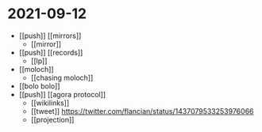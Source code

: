 # 2021-09-12

- [[push]] [[mirrors]]
  - [[mirror]]
- [[push]] [[records]]
  - [[lp]]
- [[moloch]]
  - [[chasing moloch]]
- [[bolo bolo]]
- [[push]] [[agora protocol]]
  - [[wikilinks]]
  - [[tweet]] https://twitter.com/flancian/status/1437079533253976066
  - [[projection]]